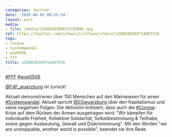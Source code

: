 ```yaml
---
categories: twitter
date: '2020-06-05 09:25:34'
layout: post
media:
- file: /media/1268836308673232896.jpg
ref: https://twitter.com/schwarzlichtwue/status/1268836349714497536
tags:
- corona
- systemwandel
- wue0506
- fff
title: 1268836349714497536
---
```

[#FFF](/t/fff) [#wue0506](/t/wue0506)



[@F4F_wuerzburg](https://twitter.com/F4F_wuerzburg) ist zurück!



Aktuell demonstrieren über 150 Menschen auf den Mainwiesen für einen [#Systemwandel](/t/systemwandel). 
Aktuell spricht [@EGwuerzburg](https://twitter.com/EGwuerzburg) über den Kapitalismus und seine negativen Folgen. Die Aktivistin kritisiert, dass auch die [#Corona](/t/corona)-Krise auf dem Rücken der Armen ausgetragen wird: "Wir kämpfen für individuelle Freiheit, Kollektive Solidarität, Selbstbestimmung &amp; Teilhabe, sowie gegen Ausbeutung, Gewalt und Diskriminierung". Mit den Worten "we are unstoppable, another world is possible", beendet sie ihre Rede.